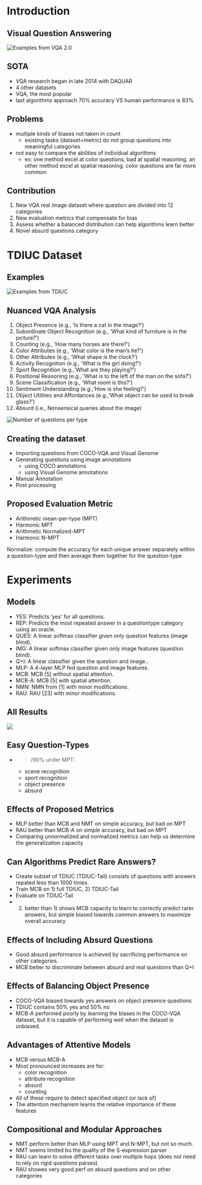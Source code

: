 # Introduction

## Visual Question Answering

![Examples from VQA 2.0](images/vqa_examples.jpg)

## SOTA

- VQA research began in late 2014 with DAQUAR
- 4 other datasets
- VQA, the most popular
- last algorithms approach 70\% accuracy VS human performance is 83\%

## Problems

- multiple kinds of biases not taken in count
    - existing tasks (dataset+metric) do not group questions into meaningful categories
- not easy to compare the abilities of individual algorithms
    - ex: one method excel at color questions, bad at spatial reasoning. an other method excel at spatial reasoning. color questions are far more common


## Contribution

1. New VQA real image dataset where question are divided into 12 categories
2. New evaluation metrics that compensate for bias
3. Assess whether a balanced distribution can help algorithms learn better
4. Novel absurd questions category

# TDIUC Dataset

## Examples

![Examples from TDIUC](images/tdiuc_examples.png)

## Nuanced VQA Analysis

1. Object Presence (e.g., ‘Is there a cat in the image?’)
2. Subordinate Object Recognition (e.g., ‘What kind of
furniture is in the picture?’)
3. Counting (e.g., ’How many horses are there?’)
4. Color Attributes (e.g., ‘What color is the man’s tie?’)
5. Other Attributes (e.g., ‘What shape is the clock?’)
6. Activity Recognition (e.g., ‘What is the girl doing?’)
7. Sport Recognition (e.g.,‘What are they playing?’)
8. Positional Reasoning (e.g., ‘What is to the left of the
man on the sofa?’)
9. Scene Classification (e.g., ‘What room is this?’)
10. Sentiment Understanding (e.g.,‘How is she feeling?’)
11. Object Utilities and Affordances (e.g.,‘What object
can be used to break glass?’)
12. Absurd (i.e., Nonsensical queries about the image)

![Number of questions per type](images/questions_type.png)

## Creating the dataset

- Importing questions from COCO-VQA and Visual Genome
- Generating questions using image annotations
    - using COCO annotations
    - using Visual Genome annotations
- Manual Annotation
- Post processing

## Proposed Evaluation Metric

- Arithmetic mean-per-type (MPT)
- Harmonic MPT
- Arithmetic Normalized-MPT
- Harmonic N-MPT

Normalize: compute the accuracy for each unique answer separately within a question-type and then average them together for the question-type

# Experiments

## Models

- YES: Predicts ‘yes’ for all questions.
- REP: Predicts the most repeated answer in a questiontype
category using an oracle.
- QUES: A linear softmax classifier given only question
features (image blind).
- IMG: A linear softmax classifier given only image features
(question blind).
- Q+I: A linear classifier given the question and image..
- MLP: A 4-layer MLP fed question and image features.
- MCB: MCB [5] without spatial attention.
- MCB-A: MCB [5] with spatial attention.
- NMN: NMN from [1] with minor modifications.
- RAU: RAU [23] with minor modifications.

## All Results

![](images/all_models.png)

## Easy Question-Types

- > /90% under MPT: 
    - scene recognition
    - sport recognition
    - object presence
    - absurd

## Effects of Proposed Metrics

- MLP better than MCB and NMT on simple accuracy, but bad on MPT
- RAU better than MCB-A on simple accuracy, but bad on MPT
- Comparing unnormalized and normalized metrics can help us determine the generalization capacity

## Can Algorithms Predict Rare Answers?

- Create subset of TDIUC (TDIUC-Tail) consists of questions with answers repated less than 1000 times.
- Train MCB on 1) full TDIUC, 2) TDIUC-Tail
- Evaluate on TDIUC-Tail
- 2) better than 1) shows MCB capacity to learn to correctly predict rarer answers, but simple biased towards common answers to maximize overall accuracy

## Effects of Including Absurd Questions

- Good absurd performance is achieved by sacrificing performance on other categories.
- MCB better to discriminate between absurd and real questions than Q+I

## Effects of Balancing Object Presence

- COCO-VQA biased towards yes answers on object presence questions
- TDIUC contains 50\% yes and 50\% no
- MCB-A performed poorly by learning the biases in the COCO-VQA dataset, but it is capable of performing well when the dataset is unbiased.

## Advantages of Attentive Models

- MCB versus MCB-A
- Most pronounced increases are for:
    - color recognition
    - attribute recognition
    - absurd
    - counting
- All of these require to detect specified object (or lack of)
- The attention mechanism learns the relative importance of these features

## Compositional and Modular Approaches

- NMT perform better than MLP using MPT and N-MPT, but not so much.
- NMT seems limited bu the quality of the S-expression parser
- RAU can learn to solve different tasks over multiple hops (does not need to rely on rigid questions parses)
- RAU showes very good perf on absurd questions and on other categories
